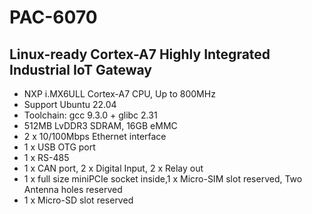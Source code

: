 # PAC-6070

## Linux-ready Cortex-A7 Highly Integrated Industrial IoT Gateway

- NXP i.MX6ULL Cortex-A7 CPU, Up to 800MHz
- Support Ubuntu 22.04
- Toolchain: gcc 9.3.0 + glibc 2.31
- 512MB LvDDR3 SDRAM, 16GB eMMC
- 2 x 10/100Mbps Ethernet interface
- 1 x USB OTG port
- 1 x RS-485
- 1 x CAN port, 2 x Digital Input, 2 x Relay out
- 1 x full size miniPCIe socket inside,1 x Micro-SIM slot reserved, Two Antenna holes reserved
- 1 x Micro-SD slot reserved
